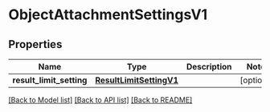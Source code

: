 # ObjectAttachmentSettingsV1

## Properties
Name | Type | Description | Notes
------------ | ------------- | ------------- | -------------
**result_limit_setting** | [**ResultLimitSettingV1**](ResultLimitSettingV1.md) |  | [optional] 

[[Back to Model list]](../README.md#documentation-for-models) [[Back to API list]](../README.md#documentation-for-api-endpoints) [[Back to README]](../README.md)


